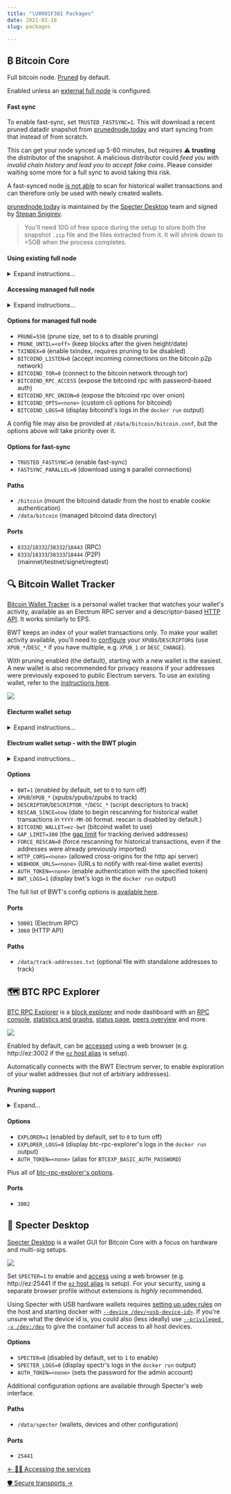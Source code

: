 ```yaml
---
title: "\U0001F381 Packages"
date: 2021-03-16
slug: packages

---
```

## ₿ Bitcoin Core

Full bitcoin node. [Pruned](getting-started#pruning) by default.

Enabled unless an [external full node](packages#using-existing-full-node) is configured.

#### Fast sync

To enable fast-sync, set `TRUSTED_FASTSYNC=1`. This will download a recent pruned datadir snapshot from [prunednode.today](https://prunednode.today/) and start syncing from that instead of from scratch.

This can get your node synced up 5-60 minutes, but requires ⚠ **trusting** the distributor of the snapshot. A malicious distributor could _feed you with invalid chain history and lead you to accept fake coins_. Please consider waiting some more for a full sync to avoid taking this risk.

A fast-synced node [is not able](getting-started#pruning) to scan for historical wallet transactions and can therefore only be used with newly created wallets.

[prunednode.today](https://prunednode.today/) is maintained by the [Specter Desktop](https://github.com/cryptoadvance/specter-desktop) team and signed by [Stepan Snigirev](https://stepansnigirev.com/).

> You'll need 10G of free space during the setup to store both the snapshot `.zip` file and the files extracted from it. It will shrink down to <5GB when the process completes.

#### Using existing full node

<details>
<summary>Expand instructions...</summary>

If you already have a Bitcoin Core instance running on the same machine, you can connect eznode to it using cookie authentication by mounting the datadir into `/bitcoin`:

```bash
docker run -v ~/.bitcoin:/bitcoin:ro -it ... eznode/eznode
```

> On Linux, you'll also need to add `--add-host host.docker.internal:host-gateway` to make the host's address discoverable from within the container. On Windows, change `~/.bitcoin` to `$env:AppData\Bitcoin`.

Instructions for modifying bitcoind's `rpcbind`/`rpcallowip` config will be shown on startup. If you're running into trouble with Docker's virtual networking, you can try with [`--net host`](https://docs.docker.com/network/host/) (this should ideally be avoided).

If your node is running remotely, you can configure its URL and RPC credentials with `BITCOIND_URL=http://my-bitcoind-server:8332/ BITCOIND_AUTH=satoshi:mySecretPassword`.

</details>

#### Accessing managed full node

<details>
<summary>Expand instructions...</summary>

To issue RPC commands against eznode's managed Bitcoin Core instance, use `docker exec ez bitcoin-cli <command>` (see [_Node management_](node-management)) or the web RPC console available in BTC RPC Explorer ([public demo](https://explorer.btc21.org/rpc-browser?method=getblockheader)).

To connect to the Bitcoin Core RPC from your host, set `BITCOIND_RPC_ACCESS=<user:pwd>` to open the RPC server for external access using password-based authentication.

On macOS/Windows, you'll also need to publish the RPC port with `-p 127.0.0.1:8332:8332` to make it available through `localhost`. On Linux you can access it directly through the container's IP address or using the `ez` alias (see [_Connecting Locally_](accessing#connecting-locally)).

If you'd like to access the RPC remotely, set `BITCOIND_RPC_ONION` to expose it through an [onion service](transports#tor-onion) or setup an [SSH tunnel](transports#dropbear-ssh).

</details>

#### Options for managed full node

* `PRUNE=550` (prune size, set to `0` to disable pruning)
* `PRUNE_UNTIL=<off>` (keep blocks after the given height/date)
* `TXINDEX=0` (enable txindex, requires pruning to be disabled)
* `BITCOIND_LISTEN=0` (accept incoming connections on the bitcoin p2p network)
* `BITCOIND_TOR=0` (connect to the bitcoin network through tor)
* `BITCOIND_RPC_ACCESS` (expose the bitcoind rpc with password-based auth)
* `BITCOIND_RPC_ONION=0` (expose the bitcoind rpc over onion)
* `BITCOIND_OPTS=<none>` (custom cli options for bitcoind)
* `BITCOIND_LOGS=0` (display bitcoind's logs in the `docker run` output)

A config file may also be provided at `/data/bitcoin/bitcoin.conf`, but the options above will take priority over it.

#### Options for fast-sync

* `TRUSTED_FASTSYNC=0` (enable fast-sync)
* `FASTSYNC_PARALLEL=N` (download using `N` parallel connections)

#### Paths

* `/bitcoin` (mount the bitcoind datadir from the host to enable cookie authentication)
* `/data/bitcoin` (managed bitcoind data directory)

#### Ports

* `8332`/`18332`/`38332`/`18443` (RPC)
* `8333`/`18333`/`38333`/`18444` (P2P)<br>
  (mainnet/testnet/signet/regtest)

## 🔍 Bitcoin Wallet Tracker

[Bitcoin Wallet Tracker](https://bwt.dev/) is a personal wallet tracker that watches your wallet's activity, available as an Electrum RPC server and a descriptor-based [HTTP API](https://github.com/bwt-dev/bwt#http-api). It works similarly to EPS.

BWT keeps an index of your wallet transactions only. To make your wallet activity available, you'll need to [configure](getting-started#configuration) your `XPUB`s/`DESCRIPTOR`s (use `XPUB_*`/`DESC_*` if you have multiple, e.g. `XPUB_1` or `DESC_CHANGE`).

With pruning enabled (the default), starting with a new wallet is the easiest.
A new wallet is also recommended for privacy reasons if your addresses were previously exposed to public Electrum servers.
To use an existing wallet, refer to the [instructions here](getting-started#pruning).

[![](../src/assets/img/bwt-electrum.png)](../src/assets/img/bwt-electrum.png)

#### Electurm wallet setup

<details>
<summary>Expand instructions...</summary>

If you're creating a new wallet, make sure you don't connect to public servers while doing it to avoid exposing your addresses. You can start Electrum with `--offline` to ensure that.

Grab your xpub from `Wallet` > `Information` and add it to your config file (`~/eznode/config`) as a new line with `XPUB=<my-xpub>`.

Restart eznode, wait for BWT to start up and run `electrum $(docker exec ez electrum-args)` to start Electrum and connect it with your local node. Or you can do this manually:

    electrum --oneserver --server ez:50001:t --skipmerklecheck

> If you don't have the [`ez` hostname](accessing#connecting-locally) set up, replace `ez` with the IP address shown on startup (`electrum-args` does this automatically). The [`skipmerklecheck`](https://github.com/spesmilo/electrum/pull/4957) option is needed to support pruning.

To configure Electrum to use eznode by default, run `docker exec ez electrum-cfg | bash -x`. This will issue `electrum setconfig` commands (you can run without `| bash` to see them).

If you're connecting remotely, you'll need to setup [Tor Onion or an SSH tunnel](accessing#connecting-remotely) for secure access.
</details>

#### Electrum wallet setup - with the BWT plugin

<details>
<summary>Expand instructions...</summary>

Alternatively, you can also setup Electrum desktop to connect with eznode using the [BWT Electrum plugin](https://github.com/bwt-dev/bwt-electrum-plugin).
The plugin will run a separate BWT instance that connects directly to Bitcoin Core and automatically detects your wallet(s) xpub(s).

[Open RPC access](packages#accessing-managed-full-node) to Bitcoin Core by setting `BITCOIND_RPC_ACCESS=<user:pwd>`, then follow the [instructions here](https://github.com/bwt-dev/bwt-electrum-plugin#installation) to setup the plugin.

</details>

#### Options

* `BWT=1` (enabled by default, set to `0` to turn off)
* `XPUB`/`XPUB_*` (xpubs/ypubs/zpubs to track)
* `DESCRIPTOR`/`DESCRIPTOR_*`/`DESC_*` (script descriptors to track)
* `RESCAN_SINCE=now` (date to begin rescanning for historical wallet transactions in `YYYY-MM-DD` format. rescan is disabled by default.)
* `BITCOIND_WALLET=ez-bwt` (bitcoind wallet to use)
* `GAP_LIMIT=300` (the [gap limit](https://github.com/bwt-dev/bwt#gap-limit) for tracking derived addresses)
* `FORCE_RESCAN=0` (force rescanning for historical transactions, even if the addresses were already previously imported)
* `HTTP_CORS=<none>` (allowed cross-origins for the http api server)
* `WEBHOOK_URLS=<none>` (URLs to notify with real-time wallet events)
* `AUTH_TOKEN=<none>` (enable authentication with the specified token)
* `BWT_LOGS=1` (display bwt's logs in the `docker run` output)

The full list of BWT's config options is [available here](https://github.com/bwt-dev/libbwt#config-options).

#### Ports

* `50001` (Electrum RPC)
* `3060` (HTTP API)

#### Paths

* `/data/track-addresses.txt` (optional file with standalone addresses to track)

## 🗺️ BTC RPC Explorer

[BTC RPC Explorer](https://github.com/janoside/btc-rpc-explorer) is a [block explorer](https://explorer.btc21.org/) and node dashboard with an [RPC console](https://explorer.btc21.org/rpc-browser?method=getblockheader), [statistics and graphs](https://explorer.btc21.org/block-stats), [status page](https://explorer.btc21.org/node-status), [peers overview](https://explorer.btc21.org/peers) and more.

[![](../src/assets/img/btc-rpc-explorer.png)](../src/assets/img/btc-rpc-explorer.png)

Enabled by default, can be [accessed](accessing) using a web browser (e.g. http://ez:3002 if the [`ez` host alias](accessing#connecting-locally) is setup).

Automatically connects with the BWT Electrum server, to enable exploration of your wallet addresses (but not of arbitrary addresses).

#### Pruning support

<details>
<summary>Expand...</summary>

When pruning is enabled or if `txindex` is disabled (the default), some functionality will be limited:

* You will only be able to search for wallet, mempool and recently confirmed transactions by their `txid`.<br>
  Searching for non-wallet transactions that were confirmed over 3 blocks ago is only possible if you provide the confirmed block height in addition to the `txid`, using `<txid>@<height>` in the search box.
* Pruned blocks will display basic header information, without the list of transactions. Transactions in pruned blocks will not be available, unless they're wallet-related.
* The address and amount of previous transaction outputs will not be shown, only the `txid:vout`.
* Mining fees will only be shown for unconfirmed transactions.

To enable full block explorer functionality, set `PRUNE=0 TXINDEX=1`.
</details>

#### Options

* `EXPLORER=1` (enabled by default, set to `0` to turn off)
* `EXPLORER_LOGS=0`  (display btc-rpc-explorer's logs in the `docker run` output)
* `AUTH_TOKEN=<none>` (alias for `BTCEXP_BASIC_AUTH_PASSWORD`)

Plus all of [btc-rpc-explorer's options](https://github.com/janoside/btc-rpc-explorer/blob/master/.env-sample).

#### Ports

* `3002`

## 👻 Specter Desktop

[Specter Desktop](https://github.com/cryptoadvance/specter-desktop) is a wallet GUI for Bitcoin Core with a focus on hardware and multi-sig setups.

[![](../src/assets/img/specter-desktop.png)](../src/assets/img/specter-desktop.png)

Set `SPECTER=1` to enable and [access](accessing) using a web browser (e.g. http://ez:25441 if the [`ez` host alias](accessing#connecting-locally) is setup).
For your security, using a separate browser profile without extensions is *highly* recommended.

Using Specter with USB hardware wallets requires [setting up udev rules](https://github.com/cryptoadvance/specter-desktop/tree/master/udev#udev-rules) on the host and starting docker with [`--device /dev/<usb-device-id>`](https://docs.docker.com/engine/reference/commandline/run/#add-host-device-to-container---device). If you're unsure what the device id is, you could also (less ideally) use [`--privileged -v /dev:/dev`](https://docs.docker.com/engine/reference/run/#runtime-privilege-and-linux-capabilities) to give the container full access to all host devices.


#### Options

* `SPECTER=0` (disabled by default, set to `1` to enable)
* `SPECTER_LOGS=0` (display spectr's logs in the `docker run` output)
* `AUTH_TOKEN=<none>` (sets the password for the admin account)

Additional configuration options are available through Specter's web interface.

#### Paths

* `/data/specter` (wallets, devices and other configuration)

#### Ports

* `25441`

<div class="docs-nav">

[← 👩‍💻 Accessing the services](accessing)

[🛡️ Secure transports →](transports)

</div>